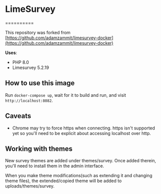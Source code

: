 # LimeSurvey
==========

This repository was forked from [https://github.com/adamzammit/limesurvey-docker](https://github.com/adamzammit/limesurvey-docker)

__Uses__:
- PHP 8.0
- Limesurvey 5.2.19

## How to use this image

Run `docker-compose up`, wait for it to build and run, and visit `http://localhost:8082`.

## Caveats

- Chrome may try to force https when connecting. https isn't supported yet so you'll need to be explicit about accessing localhost over http.

## Working with themes

New survey themes are added under themes/survey. Once added therein, you'll need to install them in the admin interface.

When you make theme modifications(such as extending it and changing theme files), the extended/copied theme will be added to uploads/themes/survey.